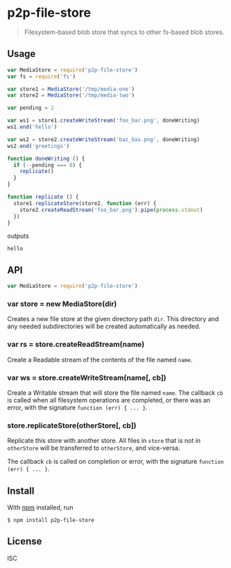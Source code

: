 # p2p-file-store

> Filesystem-based blob store that syncs to other fs-based blob stores.

## Usage

```js
var MediaStore = require('p2p-file-store')
var fs = require('fs')

var store1 = MediaStore('/tmp/media-one')
var store2 = MediaStore('/tmp/media-two')

var pending = 2

var ws1 = store1.createWriteStream('foo_bar.png', doneWriting)
ws1.end('hello')

var ws2 = store2.createWriteStream('baz_bax.png', doneWriting)
ws2.end('greetings')

function doneWriting () {
  if (--pending === 0) {
    replicate()
  }
}

function replicate () {
  store1.replicateStore(store2, function (err) {
    store2.createReadStream('foo_bar.png').pipe(process.stdout)
  })
}
```

outputs

```
hello
```

## API

```js
var MediaStore = require('p2p-file-store')
```

### var store = new MediaStore(dir)

Creates a new file store at the given directory path `dir`. This directory and
any needed subdirectories will be created automatically as needed.

### var rs = store.createReadStream(name)

Create a Readable stream of the contents of the file named `name`.

### var ws = store.createWriteStream(name[, cb])

Create a Writable stream that will store the file named `name`. The callback
`cb` is called when all filesystem operations are completed, or there was an
error, with the signature `function (err) { ... }`.

### store.replicateStore(otherStore[, cb])

Replicate this store with another store. All files in `store` that is not in
`otherStore` will be transferred to `otherStore`, and vice-versa.

The callback `cb` is called on completion or error, with the signature `function
(err) { ... }`.

## Install

With [npm](https://npmjs.org/) installed, run

```
$ npm install p2p-file-store
```

## License

ISC

